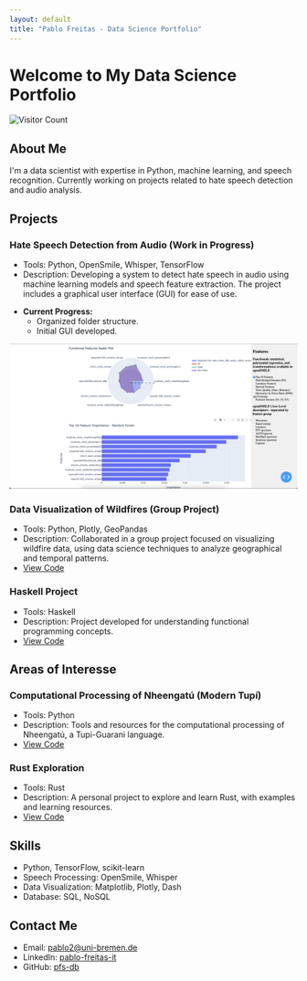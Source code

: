 ```yaml
---
layout: default
title: "Pablo Freitas - Data Science Portfolio"
---
```


# Welcome to My Data Science Portfolio

![Visitor Count](https://hits.dwyl.com/pfs-db/pfs-db.github.io.svg)

## About Me

I'm a data scientist with expertise in Python, machine learning, and speech recognition. Currently working on projects related to hate speech detection and audio analysis.

## Projects

### Hate Speech Detection from Audio (Work in Progress)

- Tools: Python, OpenSmile, Whisper, TensorFlow
- Description: Developing a system to detect hate speech in audio using machine learning models and speech feature extraction. The project includes a graphical user interface (GUI) for ease of use.
<!-- - [View Code](https://github.com/pfs-db/hate-speech-project) -->
- **Current Progress:**
  - Organized folder structure.
  - Initial GUI developed.

![GUI Screenshot](images/features_viz.png)

### Data Visualization of Wildfires (Group Project)

- Tools: Python, Plotly, GeoPandas
- Description: Collaborated in a group project focused on visualizing wildfire data, using data science techniques to analyze geographical and temporal patterns.
- [View Code](https://github.com/pfs-db/dataviz-wildfire)

### Haskell Project

- Tools: Haskell
- Description: Project developed for understanding functional programming concepts.
- [View Code](https://github.com/pfs-db/pi3-ws23-ueb-pablo)

## Areas of Interesse

### Computational Processing of Nheengatú (Modern Tupí)

- Tools: Python
- Description: Tools and resources for the computational processing of Nheengatú, a Tupi-Guarani language.
- [View Code](https://github.com/pfs-db/nheengatu)

### Rust Exploration

- Tools: Rust
- Description: A personal project to explore and learn Rust, with examples and learning resources.
- [View Code](https://github.com/pfs-db/rust2learn)

## Skills

- Python, TensorFlow, scikit-learn
- Speech Processing: OpenSmile, Whisper
- Data Visualization: Matplotlib, Plotly, Dash
- Database: SQL, NoSQL

## Contact Me

- Email: pablo2@uni-bremen.de
- LinkedIn: [pablo-freitas-it](https://linkedin.com/in/pablo-freitas-it)
- GitHub: [pfs-db](https://github.com/pfs-db)
